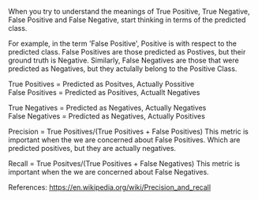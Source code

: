 
When you try to understand the meanings of True Positive, True Negative, False Positive and False Negative, start thinking in terms of the predicted class.

For example, in the term 'False Positive', Positive is with respect to the predicted class.  False Positives are those predicted as Postives, but their ground truth is Negative. Similarly, False Negatives are those that were predicted as Negatives, but they actulally belong to the Positive Class.




True Positives = Predicted as Positves, Actually Possitive </br>
False Positives = Predicted as Positives, Actuallt Negatives </br>

True Negatives = Predicted as Negatives, Actually Negatives </br>
False Negatives = Predicted as Negatives, Actually Positives </br>


Precision = True Positives/(True Positives + False Positives)
This metric is important when the we are concerned about False Positives. Which are predicted positives, but they are actually negatives.

Recall = True Positves/(True Positives + False Negatives)
This metric is important when the we are concerned about False Negatives.


References:
https://en.wikipedia.org/wiki/Precision_and_recall
